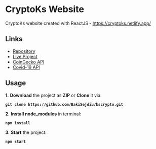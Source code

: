 # CryptoKs Website 
CryptoKs website created with ReactJS - https://cryptoks.netlify.app/

## Links 
- [Repository](https://github.com/BakiSejdiu/kscrypto)
- [Live Project](https://cryptoks.netlify.app/)
- [CoinGecko API](https://www.coingecko.com/en/api)
- [Covid-19 API](https://corona.lmao.ninja/)

## Usage
**1.** **Download** the project as **ZIP** or **Clone** it via:

**` git clone https://github.com/BakiSejdiu/kscrypto.git `**

**2.** **Install node_modules** in terminal: 

**`npm install `**

**3.** **Start** the project:

**`npm start`**
